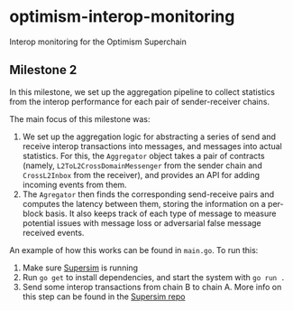 # optimism-interop-monitoring
Interop monitoring for the Optimism Superchain


## Milestone 2

In this milestone, we set up the aggregation pipeline to collect statistics from the interop performance for each pair of sender-receiver chains. 

The main focus of this milestone was:
1. We set up the aggregation logic for abstracting a series of send and receive interop transactions into messages, and messages into actual statistics. For this, the `Aggregator` object takes a pair of contracts (namely, `L2ToL2CrossDomainMessenger` from the sender chain and `CrossL2Inbox` from the receiver), and provides an API for adding incoming events from them.
2. The `Agregator` then finds the corresponding send-receive pairs and computes the latency between them, storing the information on a per-block basis. It also keeps track of each type of message to measure potential issues with message loss or adversarial false message received events.
   
An example of how this works can be found in `main.go`. To run this:
1. Make sure [Supersim](https://github.com/ethereum-optimism/Supersim) is running
2. Run `go get` to install dependencies, and start the system with `go run .`
3. Send some interop transactions from chain B to chain A. More info on this step can be found in the [Supersim repo](https://github.com/ethereum-optimism/Supersim)